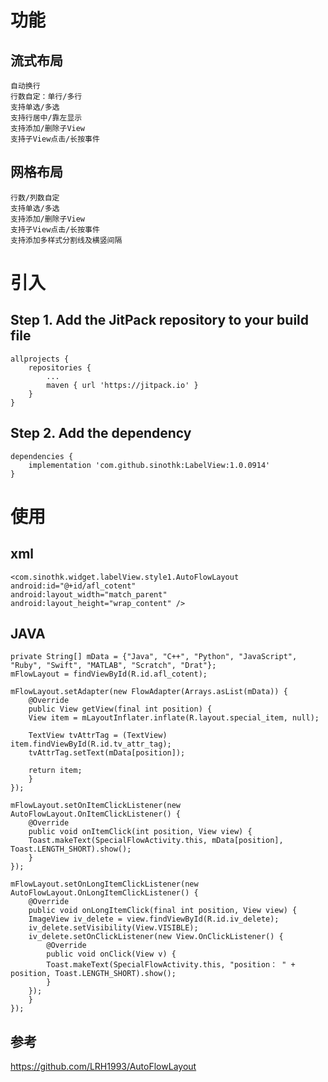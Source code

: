 # 功能

## 流式布局
	自动换行
	行数自定：单行/多行
	支持单选/多选
	支持行居中/靠左显示
	支持添加/删除子View
	支持子View点击/长按事件

## 网格布局
	行数/列数自定
	支持单选/多选
	支持添加/删除子View
	支持子View点击/长按事件
	支持添加多样式分割线及横竖间隔

# 引入
## Step 1. Add the JitPack repository to your build file
	
	allprojects {
		repositories {
			...
			maven { url 'https://jitpack.io' }
		}
	}

## Step 2. Add the dependency
	dependencies {
		implementation 'com.github.sinothk:LabelView:1.0.0914'
	}

# 使用
## xml
    <com.sinothk.widget.labelView.style1.AutoFlowLayout
    android:id="@+id/afl_cotent"
    android:layout_width="match_parent"
    android:layout_height="wrap_content" />
    
## JAVA

	private String[] mData = {"Java", "C++", "Python", "JavaScript", "Ruby", "Swift", "MATLAB", "Scratch", "Drat"};
	mFlowLayout = findViewById(R.id.afl_cotent);

	mFlowLayout.setAdapter(new FlowAdapter(Arrays.asList(mData)) {
	    @Override
	    public View getView(final int position) {
		View item = mLayoutInflater.inflate(R.layout.special_item, null);

		TextView tvAttrTag = (TextView) item.findViewById(R.id.tv_attr_tag);
		tvAttrTag.setText(mData[position]);

		return item;
	    }
	});

	mFlowLayout.setOnItemClickListener(new AutoFlowLayout.OnItemClickListener() {
	    @Override
	    public void onItemClick(int position, View view) {
		Toast.makeText(SpecialFlowActivity.this, mData[position], Toast.LENGTH_SHORT).show();
	    }
	});

	mFlowLayout.setOnLongItemClickListener(new AutoFlowLayout.OnLongItemClickListener() {
	    @Override
	    public void onLongItemClick(final int position, View view) {
		ImageView iv_delete = view.findViewById(R.id.iv_delete);
		iv_delete.setVisibility(View.VISIBLE);
		iv_delete.setOnClickListener(new View.OnClickListener() {
		    @Override
		    public void onClick(View v) {
			Toast.makeText(SpecialFlowActivity.this, "position： " + position, Toast.LENGTH_SHORT).show();
		    }
		});
	    }
	});
  
## 参考 
   https://github.com/LRH1993/AutoFlowLayout
